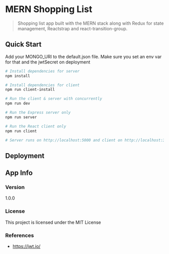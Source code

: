 # MERN Shopping List

> Shopping list app built with the MERN stack along with Redux for state management, Reactstrap and react-transition-group.

## Quick Start

Add your MONGO_URI to the default.json file. Make sure you set an env var for that and the jwtSecret on deployment

```bash
# Install dependencies for server
npm install

# Install dependencies for client
npm run client-install

# Run the client & server with concurrently
npm run dev

# Run the Express server only
npm run server

# Run the React client only
npm run client

# Server runs on http://localhost:5000 and client on http://localhost:3000
```

## Deployment

<!-- There is a Heroku post build script so that you do not have to compile your React frontend manually, it is done on the server. Simply push to Heroku and it will build and load the client index.html page -->

## App Info

### Version

1.0.0

### License

This project is licensed under the MIT License

### References
- https://jwt.io/
